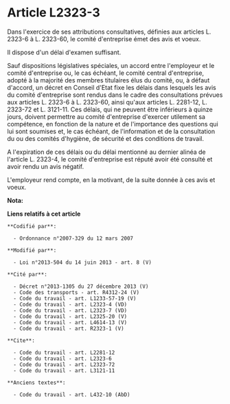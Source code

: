 # Article L2323-3

Dans l'exercice de ses attributions consultatives, définies aux articles L. 2323-6 à L. 2323-60, le comité d'entreprise émet
des avis et voeux. 

Il dispose d'un délai d'examen suffisant. 

Sauf dispositions législatives spéciales, un accord entre l'employeur et le comité d'entreprise ou, le cas échéant, le comité
central d'entreprise, adopté à la majorité des membres titulaires élus du comité, ou, à défaut d'accord, un décret en Conseil
d'Etat fixe les délais dans lesquels les avis du comité d'entreprise sont rendus dans le cadre des consultations prévues aux
articles L. 2323-6 à L. 2323-60, ainsi qu'aux articles L. 2281-12, L. 2323-72 et L. 3121-11. Ces délais, qui ne peuvent être
inférieurs à quinze jours, doivent permettre au comité d'entreprise d'exercer utilement sa compétence, en fonction de la
nature et de l'importance des questions qui lui sont soumises et, le cas échéant, de l'information et de la consultation du
ou des comités d'hygiène, de sécurité et des conditions de travail. 

A l'expiration de ces délais ou du délai mentionné au dernier alinéa de l'article L. 2323-4, le comité d'entreprise est
réputé avoir été consulté et avoir rendu un avis négatif. 

L'employeur rend compte, en la motivant, de la suite donnée à ces avis et voeux.

**Nota:**



**Liens relatifs à cet article**

	**Codifié par**:

	  - Ordonnance n°2007-329 du 12 mars 2007

	**Modifié par**:

	  - Loi n°2013-504 du 14 juin 2013 - art. 8 (V)

	**Cité par**:

	  - Décret n°2013-1305 du 27 décembre 2013 (V)
	  - Code des transports - art. R4312-24 (V)
	  - Code du travail - art. L1233-57-19 (V)
	  - Code du travail - art. L2323-4 (VD)
	  - Code du travail - art. L2323-7 (VD)
	  - Code du travail - art. L2325-20 (V)
	  - Code du travail - art. L4614-13 (V)
	  - Code du travail - art. R2323-1 (V)

	**Cite**:

	  - Code du travail - art. L2281-12
	  - Code du travail - art. L2323-6
	  - Code du travail - art. L2323-72
	  - Code du travail - art. L3121-11

	**Anciens textes**:

	  - Code du travail - art. L432-10 (AbD)
